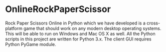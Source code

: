 # OnlineRockPaperScissor
Rock Paper Scissors Online in Python which we have developed is a cross-platform game that should work on any modern desktop operating systems. This will be able to run on Windows and Mac OS X as well.
All the Python scripts in this project are written for Python 3.x. The client GUI requires Python PyGame module.
